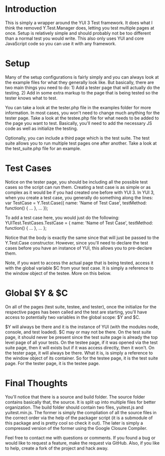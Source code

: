 Introduction
============
This is simply a wrapper around the YUI 3 Test framework. It does what I think the removed
Y.Test.Manager does, letting you test multiple pages at once. Setup is relatively simple and should
probably not be too different than a normal test you would write. This also only uses YUI and core
JavaScript code so you can use it with any framework.

Setup
=====
Many of the setup configurations is fairly simply and you can always look at the example files for
what they generally look like. But basically, there are two main things you need to do: 1) Add a
tester page that will actually do the testing. 2) Add in some extra markup to the page that is being
tested so the tester knows what to test.

You can take a look at the tester.php file in the examples folder for more information. In most
cases, you won't need to change much anything for the tester page. Take a look at the testee.php
file for what needs to be added to the page you want to test. Basically, you'll need to add the
necessary JS code as well as initialize the testing.

Optionally, you can include a third page which is the test suite. The test suite allows you to run
multiple test pages one after another. Take a look at the test_suite.php file for an example.

Test Cases
==========
Notice on the tester page, you should be including all the possible test cases so the script can run
them. Creating a test case is as simple or as complex as it would be if you had created one before
with YUI 3. In YUI 3, when you create a test case, you generally do something along the lines:
	var TestCase = Y.Test.Case({
		name: 'Name of Test Case',
		testMethod: function() { ... },
		...
	});

To add a test case here, you would just do the following:
	YUITest.TestCases.TestCase = {
		name: 'Name of Test Case',
		testMethod: function() { ... },
		...
	};

Notice that the body is exactly the same since that will just be passed to the Y.Test.Case
constructor. However, since you'll need to declare the test cases before you have an instance of
YUI, this allows you to pre-declare them.

Note, if you want to access the actual page that is being tested, access it with the global variable
$C from your test case. It is simply a reference to the window object of the testee. More on this
below.

Global $Y & $C
==============
On all of the pages (test suite, testee, and tester), once the initialize for the respective pages
has been called and the test are starting, you'll have access to potentially two variables in the
global scope: $Y and $C.

$Y will always be there and it is the instance of YUI (with the modules node, console, and test
loaded). $C may or may not be there. On the test suite page, it should never be present since the
test suite page is already the top level page of all your tests. On the testee page, if it was
opened via the test suite page, then it will exists but if it was access directly, then it won't. On
the tester page, it will always be there. What it is, is simply a reference to the window object of
its container. So for the testee page, it is the test suite page. For the tester page, it is the
testee page.

Final Thoughts
==============
You'll notice that there is a source and build folder. The source folder contains basically that,
the source. It is split up into multiple files for better organization. The build folder should
contain two files, yuitest.js and yuitest.min.js. The former is simply the compliation of all the
source files in the correct order via the help of the packager script (it is a submodule of this
package and is pretty cool so check it out). The later is simply a compressed version of the former
using the Google Closure Compiler.

Feel free to contact me with questions or comments. If you found a bug or would like to request a
feature, make the request via GitHub. Also, if you like to help, create a fork of the project and
hack away.
